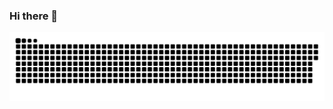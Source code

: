 ### Hi there 👋


![Snake Animation](https://github.com/Llocus/Llocus/blob/output/github-contribution-grid-snake.svg)


